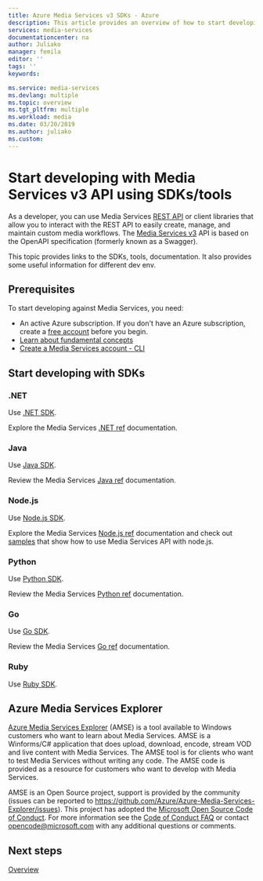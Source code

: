 ```yaml
---
title: Azure Media Services v3 SDKs - Azure
description: This article provides an overview of how to start developing with  Media Services v3 API using SDKs/tools.
services: media-services
documentationcenter: na
author: Juliako
manager: femila
editor: ''
tags: ''
keywords: 

ms.service: media-services
ms.devlang: multiple
ms.topic: overview
ms.tgt_pltfrm: multiple
ms.workload: media
ms.date: 03/20/2019
ms.author: juliako
ms.custom: 
---
```


# Start developing with Media Services v3 API using SDKs/tools

As a developer, you can use Media Services [REST API](https://aka.ms/ams-v3-rest-ref) or client libraries that allow you to interact with the REST API to easily create, manage, and maintain custom media workflows. The [Media Services v3](https://aka.ms/ams-v3-rest-sdk) API is based on the OpenAPI specification (formerly known as a Swagger).

This topic provides links to the SDKs, tools, documentation. It also provides some useful information for different dev env.

## Prerequisites

To start developing against Media Services, you need:

- An active Azure subscription. If you don't have an Azure subscription, create a [free account](https://azure.microsoft.com/free/?ref=microsoft.com&utm_source=microsoft.com&utm_medium=docs&utm_campaign=visualstudio) before you begin.
- [Learn about fundamental concepts](concepts-overview.md)
- [Create a Media Services account - CLI](create-account-cli-how-to.md)

## Start developing with SDKs

### .NET

Use [.NET SDK](https://aka.ms/ams-v3-dotnet-sdk).

Explore the Media Services [.NET ref](https://aka.ms/ams-v3-dotnet-ref) documentation.

### Java

Use [Java SDK](https://aka.ms/ams-v3-java-sdk).

Review the Media Services [Java ref](https://aka.ms/ams-v3-java-ref) documentation.

### Node.js

Use [Node.js SDK](https://aka.ms/ams-v3-nodejs-sdk).

Explore the Media Services [Node.js ref](https://aka.ms/ams-v3-nodejs-ref) documentation and check out [samples](https://github.com/Azure-Samples/media-services-v3-node-tutorials) that show how to use Media Services API with node.js.

### Python

Use [Python SDK](https://aka.ms/ams-v3-python-sdk).

Review the Media Services [Python ref](https://aka.ms/ams-v3-python-ref) documentation.

### Go

Use [Go SDK](https://aka.ms/ams-v3-go-sdk).

Review the Media Services [Go ref](https://aka.ms/ams-v3-go-ref) documentation.

### Ruby

Use [Ruby SDK](https://aka.ms/ams-v3-ruby-sdk).

## Azure Media Services Explorer

[Azure Media Services Explorer](https://github.com/Azure/Azure-Media-Services-Explorer) (AMSE) is a tool available to Windows customers who want to learn about Media Services. AMSE is a Winforms/C# application that does upload, download, encode, stream VOD and live content with Media Services. The AMSE tool is for clients who want to test Media Services without writing any code. The AMSE code is provided as a resource for customers who want to develop with Media Services.

AMSE is an Open Source project, support is provided by the community (issues can be reported to https://github.com/Azure/Azure-Media-Services-Explorer/issues). This project has adopted the [Microsoft Open Source Code of Conduct](https://opensource.microsoft.com/codeofconduct/). For more information see the [Code of Conduct FAQ](https://opensource.microsoft.com/codeofconduct/faq/) or contact opencode@microsoft.com with any additional questions or comments.

## Next steps

[Overview](media-services-overview.md)
